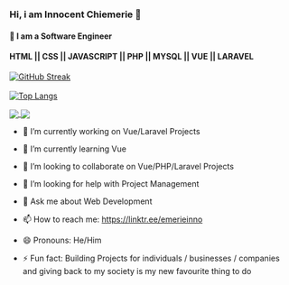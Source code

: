 <!--
**emerie55/emerie55** is a ✨ _special_ ✨ repository because its `README.md` (this file) appears on your GitHub profile.
-->

### Hi, i am Innocent Chiemerie 👋
#### 🌱 I am a Software Engineer

#### HTML || CSS || JAVASCRIPT || PHP || MYSQL || VUE || LARAVEL

[![GitHub Streak](https://github-readme-streak-stats.herokuapp.com/?user=emerie55&theme=nightowl)](https://git.io/streak-stats)&nbsp; &nbsp; &nbsp; &nbsp; &nbsp;
<br>
<br>
[![Top Langs](https://github-readme-stats.vercel.app/api/top-langs/?username=emerie55&layout=compact&card_width=445)](https://github.com/emerie55/github-readme-stats)

<a href="https://github.com/emerie55/github-readme-stats">
  <img align="center" src="https://github-readme-stats.vercel.app/api/pin/?username=emerie55&repo=github-readme-stats" />
</a>
<a href="https://github.com/emerie55/convoychat">
  <img align="center" src="https://github-readme-stats.vercel.app/api/pin/?username=emerie55&repo=convoychat" />
</a>


- 🔭 I’m currently working on Vue/Laravel Projects

- 🌱 I’m currently learning Vue

- 👯 I’m looking to collaborate on Vue/PHP/Laravel Projects

- 🤔 I’m looking for help with Project Management

- 💬 Ask me about Web Development

- 📫 How to reach me: https://linktr.ee/emerieinno

- 😄 Pronouns: He/Him

- ⚡ Fun fact: Building Projects for individuals / businesses / companies and giving back to my society is my new favourite thing to do


<!-- [![Top Langs](https://github-readme-stats.vercel.app/api/top-langs/?username=emerie55&layout=compact)](https://github.com/emerie55/github-readme-stats) -->
<!-- [![Top Langs](https://github-readme-stats.vercel.app/api/top-langs/?username=emerie55&langs_count=8)](https://github.com/emerie55/github-readme-stats) -->
<!-- [![Anurag's GitHub stats](https://github-readme-stats.vercel.app/api?username=emerie55)](https://github.com/emerie55/github-readme-stats) -->
